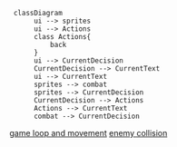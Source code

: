 ```mermaid
 classDiagram
      ui --> sprites 
      ui --> Actions
      class Actions{
          back
      }
      ui --> CurrentDecision
      CurrentDecision --> CurrentText
      ui --> CurrentText
      sprites --> combat
      sprites --> CurrentDecision
      CurrentDecision --> Actions
      Actions --> CurrentText
      combat --> CurrentDecision
```
[game loop and movement](https://github.com/emlyy/ot-harjoitustyo/blob/master/dokumentaatio/kuvat/Game%20Loop%20and%20Movement.png)
[enemy collision](https://github.com/emlyy/ot-harjoitustyo/blob/master/dokumentaatio/kuvat/Enemy%20collision(3).png)
